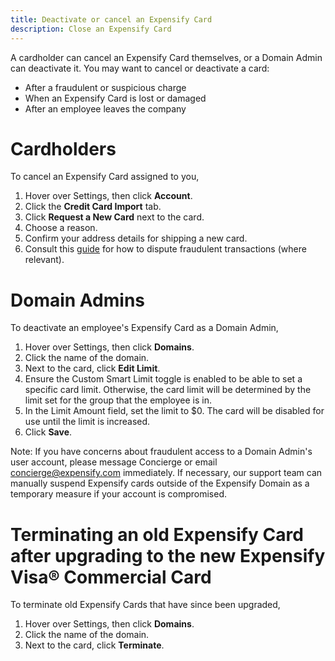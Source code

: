 ```yaml
---
title: Deactivate or cancel an Expensify Card
description: Close an Expensify Card
---
```

<div id="expensify-classic" markdown="1">

A cardholder can cancel an Expensify Card themselves, or a Domain Admin can deactivate it. You may want to cancel or deactivate a card:
- After a fraudulent or suspicious charge
- When an Expensify Card is lost or damaged
- After an employee leaves the company

# Cardholders

To cancel an Expensify Card assigned to you,

1. Hover over Settings, then click **Account**.
2. Click the **Credit Card Import** tab.
3. Click **Request a New Card** next to the card.
4. Choose a reason.
5. Confirm your address details for shipping a new card.
6. Consult this [guide](https://help.expensify.com/articles/expensify-classic/expensify-card/Dispute-A-Transaction) for how to dispute fraudulent transactions (where relevant).
   
# Domain Admins

To deactivate an employee's Expensify Card as a Domain Admin,

1. Hover over Settings, then click **Domains**.
2. Click the name of the domain.
3. Next to the card, click **Edit Limit**.
4. Ensure the Custom Smart Limit toggle is enabled to be able to set a specific card limit. Otherwise, the card limit will be determined by the limit set for the group that the employee is in.
5. In the Limit Amount field, set the limit to $0. The card will be disabled for use until the limit is increased.
6. Click **Save**.

Note: If you have concerns about fraudulent access to a Domain Admin's user account, please message Concierge or email concierge@expensify.com immediately. If necessary, our support team can manually suspend Expensify cards outside of the Expensify Domain as a temporary measure if your account is compromised.

# Terminating an old Expensify Card after upgrading to the new Expensify Visa® Commercial Card

To terminate old Expensify Cards that have since been upgraded,

1. Hover over Settings, then click **Domains**.
2. Click the name of the domain.
3. Next to the card, click **Terminate**.

</div>
